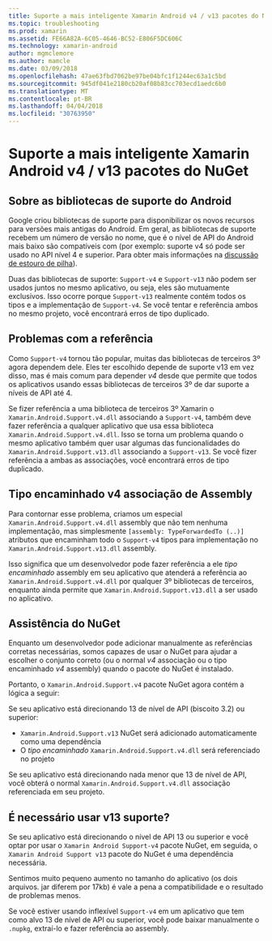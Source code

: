 ```yaml
---
title: Suporte a mais inteligente Xamarin Android v4 / v13 pacotes do NuGet
ms.topic: troubleshooting
ms.prod: xamarin
ms.assetid: FE66A82A-6C05-4646-BC52-E806F5DC606C
ms.technology: xamarin-android
author: mgmclemore
ms.author: mamcle
ms.date: 03/09/2018
ms.openlocfilehash: 47ae63fbd7062be97be04bfc1f1244ec63a1c5bd
ms.sourcegitcommit: 945df041e2180cb20af08b83cc703ecd1aedc6b0
ms.translationtype: MT
ms.contentlocale: pt-BR
ms.lasthandoff: 04/04/2018
ms.locfileid: "30763950"
---
```

# <a name="smarter-xamarin-android-support-v4--v13-nuget-packages"></a>Suporte a mais inteligente Xamarin Android v4 / v13 pacotes do NuGet

## <a name="about-the-android-support-libraries"></a>Sobre as bibliotecas de suporte do Android

Google criou bibliotecas de suporte para disponibilizar os novos recursos para versões mais antigas do Android. Em geral, as bibliotecas de suporte recebem um número de versão no nome, que é o nível de API do Android mais baixo são compatíveis com (por exemplo: suporte v4 só pode ser usado no API nível 4 e superior. Para obter mais informações na [discussão de estouro de pilha](http://stackoverflow.com/questions/9926403/android-support-package-compatibility-library-use-v4-or-v13)). 

Duas das bibliotecas de suporte: `Support-v4` e `Support-v13` não podem ser usados juntos no mesmo aplicativo, ou seja, eles são mutuamente exclusivos. Isso ocorre porque `Support-v13` realmente contém todos os tipos e a implementação de `Support-v4`. Se você tentar e referência ambos no mesmo projeto, você encontrará erros de tipo duplicado.

## <a name="problems-with-referencing"></a>Problemas com a referência

Como `Support-v4` tornou tão popular, muitas das bibliotecas de terceiros 3º agora dependem dele. Eles ter escolhido depende de suporte v13 em vez disso, mas é mais comum para depender _v4_ desde que permite que todos os aplicativos usando essas bibliotecas de terceiros 3º de dar suporte a níveis de API até 4.

Se fizer referência a uma biblioteca de terceiros 3º Xamarin o `Xamarin.Android.Support.v4.dll` associando a `Support-v4`, também deve fazer referência a qualquer aplicativo que usa essa biblioteca `Xamarin.Android.Support.v4.dll`. Isso se torna um problema quando o mesmo aplicativo também quer usar algumas das funcionalidades do `Xamarin.Android.Support.v13.dll` associando a `Support-v13`. Se você fizer referência a ambas as associações, você encontrará erros de tipo duplicado.

## <a name="type-forwarded-v4-binding-assembly"></a>Tipo encaminhado v4 associação de Assembly

Para contornar esse problema, criamos um especial `Xamarin.Android.Support.v4.dll` assembly que não tem nenhuma implementação, mas simplesmente `[assembly: TypeForwardedTo (..)]` atributos que encaminham todo o `Support-v4` tipos para implementação no `Xamarin.Android.Support.v13.dll` assembly.

Isso significa que um desenvolvedor pode fazer referência a ele _tipo encaminhado_ assembly em seu aplicativo que atenderá a referência ao `Xamarin.Android.Support.v4.dll` por qualquer 3º bibliotecas de terceiros, enquanto ainda permite que `Xamarin.Android.Support.v13.dll` a ser usado no aplicativo.

## <a name="nuget-assistance"></a>Assistência do NuGet

Enquanto um desenvolvedor pode adicionar manualmente as referências corretas necessárias, somos capazes de usar o NuGet para ajudar a escolher o conjunto correto (ou o normal _v4_ associação ou o tipo encaminhado _v4_ assembly) quando o pacote do NuGet é instalado.

Portanto, o `Xamarin.Android.Support.v4` pacote NuGet agora contém a lógica a seguir:

Se seu aplicativo está direcionando 13 de nível de API (biscoito 3.2) ou superior:

*   `Xamarin.Android.Support.v13` NuGet será adicionado automaticamente como uma dependência
*   O _tipo encaminhado_ `Xamarin.Android.Support.v4.dll` será referenciado no projeto

Se seu aplicativo está direcionando nada menor que 13 de nível de API, você obterá o normal `Xamarin.Android.Support.v4.dll` associação referenciada em seu projeto.

## <a name="do-i-have-to-use-support-v13"></a>É necessário usar v13 suporte?

Se seu aplicativo está direcionando o nível de API 13 ou superior e você optar por usar o `Xamarin Android Support-v4` pacote NuGet, em seguida, o `Xamarin Android Support v13` pacote do NuGet é uma dependência necessária.

Sentimos muito pequeno aumento no tamanho do aplicativo (os dois arquivos. jar diferem por 17kb) é vale a pena a compatibilidade e o resultado de problemas menos.

Se você estiver usando inflexível `Support-v4` em um aplicativo que tem como alvo 13 de nível de API ou superior, você pode baixar manualmente o `.nupkg`, extraí-lo e fazer referência ao assembly.
